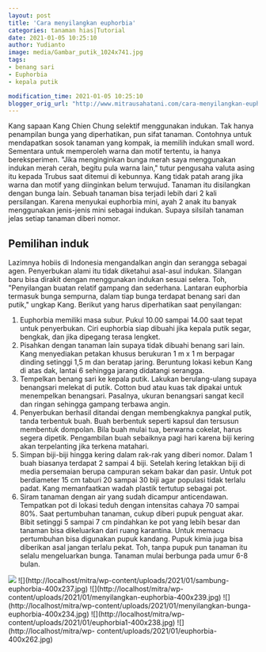 ```yaml
---
layout: post
title: 'Cara menyilangkan euphorbia'
categories: tanaman hias|Tutorial
date: 2021-01-05 10:25:10
author: Yudianto
image: media/Gambar_putik_1024x741.jpg
tags:
- benang sari
- Euphorbia
- kepala putik

modification_time: 2021-01-05 10:25:10
blogger_orig_url: "http://www.mitrausahatani.com/cara-menyilangkan-euphorbia.html"
---
```


Kang sapaan Kang Chien Chung selektif menggunakan indukan. Tak hanya
penampilan bunga yang diperhatikan, pun sifat tanaman. Contohnya untuk
mendapatkan sosok tanaman yang kompak, ia memilih indukan small word.
Sementara untuk memperoleh warna dan motif tertentu, ia hanya bereksperimen.
"Jika menginginkan bunga merah saya menggunakan indukan merah cerah, begitu
pula warna lain," tutur pengusaha valuta asing itu kepada Trubus saat ditemui
di kebunnya. Kang tidak patah arang jika warna dan motif yang diinginkan belum
terwujud. Tanaman itu disilangkan dengan bunga lain. Sebuah tanaman bisa
terjadi lebih dari 2 kali persilangan. Karena menyukai euphorbia mini, ayah 2
anak itu banyak menggunakan jenis-jenis mini sebagai indukan. Supaya silsilah
tanaman jelas setiap tanaman diberi nomor.

## Pemilihan induk

Lazimnya hobiis di Indonesia mengandalkan angin dan serangga sebagai agen.
Penyerbukan alami itu tidak diketahui asal-asul indukan. Silangan baru bisa
dirakit dengan menggunakan indukan sesuai selera. Toh, "Penyilangan buatan
relatif gampang dan sederhana. Lantaran euphorbia termasuk bunga sempurna,
dalam tiap bunga terdapat benang sari dan putik," ungkap Kang. Berikut yang
harus diperhatikan saat penyilangan:

  1. Euphorbia memiliki masa subur. Pukul 10.00 sampai 14.00 saat tepat untuk penyerbukan. Ciri euphorbia siap dibuahi jika kepala putik segar, bengkak, dan jika dipegang terasa lengket.
  2. Pisahkan dengan tanaman lain supaya tidak dibuahi benang sari lain. Kang menyediakan petakan khusus berukuran 1 m x 1 m berpagar dinding setinggi 1,5 m dan beratap jaring. Beruntung lokasi kebun Kang di atas dak, lantai 6 sehingga jarang didatangi serangga.
  3. Tempelkan benang sari ke kepala putik. Lakukan berulang-ulang supaya benangsari melekat di putik. Cotton bud atau kuas tak dipakai untuk menempelkan benangsari. Pasalnya, ukuran benangsari sangat kecil dan ringan sehingga gampang terbawa angin.
  4. Penyerbukan berhasil ditandai dengan membengkaknya pangkal putik, tanda terbentuk buah. Buah berbentuk seperti kapsul dan tersusun membentuk dompolan. Bila buah mulai tua, berwarna cokelat, harus segera dipetik. Pengambilan buah sebaiknya pagi hari karena biji kering akan terpelanting jika terkena matahari.
  5. Simpan biji-biji hingga kering dalam rak-rak yang diberi nomor. Dalam 1 buah biasanya terdapat 2 sampai 4 biji. Setelah kering letakkan biji di media persemaian berupa campuran sekam bakar dan pasir. Untuk pot berdiameter 15 cm taburi 20 sampai 30 biji agar populasi tidak terlalu padat. Kang memanfaatkan wadah plastik tertutup sebagai pot.
  6. Siram tanaman dengan air yang sudah dicampur anticendawan. Tempatkan pot di lokasi teduh dengan intensitas cahaya 70 sampai 80%. Saat pertumbuhan tanaman, cukup diberi pupuk penguat akar. Bibit setinggi 5 sampai 7 cm pindahkan ke pot yang lebih besar dan tanaman bisa dikeluarkan dari ruang karantina. Untuk memacu pertumbuhan bisa digunakan pupuk kandang. Pupuk kimia juga bisa diberikan asal jangan terlalu pekat. Toh, tanpa pupuk pun tanaman itu selalu mengeluarkan bunga. Tanaman mulai berbunga pada umur 6-8 bulan.

![](http://localhost/mitra/wp-content/uploads/2021/01/silang-400x239.jpg)
![](http://localhost/mitra/wp-content/uploads/2021/01/sambung-
euphorbia-400x237.jpg) ![](http://localhost/mitra/wp-
content/uploads/2021/01/menyilangkan-euphorbia-400x239.jpg)
![](http://localhost/mitra/wp-content/uploads/2021/01/menyilangkan-bunga-
euphorbia-400x234.jpg) ![](http://localhost/mitra/wp-
content/uploads/2021/01/euphorbia1-400x238.jpg) ![](http://localhost/mitra/wp-
content/uploads/2021/01/euphorbia-400x262.jpg)


